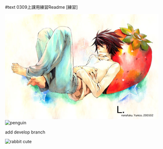#text
0309上課用練習Readme
[練習]

![strawberry L](./1669642283.jpg)
![penguin](https://assets.juksy.com/files/articles/99253/800x_100_w-5e7b6ab202092.jpg)

add develop branch

![rabbit](https://www.twgreatdaily.com/imgs/image/169/16947129.jpg)
cute